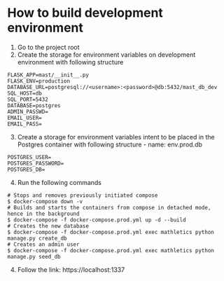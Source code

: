 # How to build development environment

1. Go to the project root
2. Create the storage for environment variables on development environment with following structure
```shell
FLASK_APP=mast/__init__.py
FLASK_ENV=production
DATABASE_URL=postgresql://<username>:<password>@db:5432/mast_db_dev
SQL_HOST=db
SQL_PORT=5432
DATABASE=postgres
ADMIN_PASSWD=
EMAIL_USER=
EMAIL_PASS=
```

3. Create a storage for environment variables intent to be placed in the Postgres container with following structure - name: env.prod.db
```shell
POSTGRES_USER=
POSTGRES_PASSWORD=
POSTGRES_DB=
```

4. Run the following commands
```shell
# Stops and removes previously initiated compose
$ docker-compose down -v
# Builds and starts the containers from compose in detached mode, hence in the background
$ docker-compose -f docker-compose.prod.yml up -d --build 
# Creates the new database
$ docker-compose -f docker-compose.prod.yml exec mathletics python manage.py create_db 
# Creates an admin user
$ docker-compose -f docker-compose.prod.yml exec mathletics python manage.py seed_db
```

4. Follow the link: https://localhost:1337
